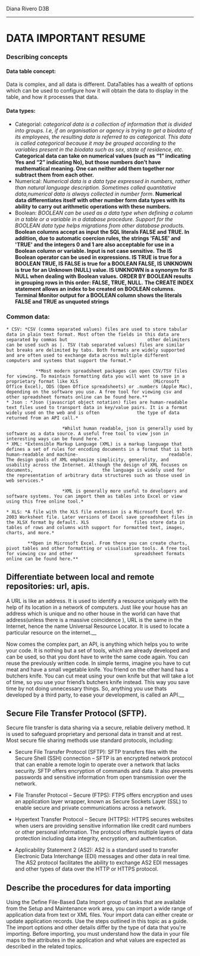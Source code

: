 Diana Rivero
D3B
___ 
# DATA IMPORTANT RESUME

### Describing concepts

#### Data table concept:
Data is complex, and all data is different. DataTables has a wealth of options which can be used to configure how it will obtain the data to display in the table, and how it processes that data.

#### Data types:
  * Categorial: *categorical data is a collection of information that is divided into groups. I.e, if an organisation or agency is trying to get a biodata of its employees, the                     resulting data is referred to as categorical. This data is called categorical because it may be grouped according to the variables present in the biodata                         such as sex, state of residence, etc.*
                **Categorical data can take on numerical values (such as “1” indicating Yes and “2” indicating No), but those numbers don’t have mathematical meaning. One can                       neither add them together nor subtract them from each other.** 
   * Numerical: *Numerical data is a data type expressed in numbers, rather than natural language description. Sometimes called quantitative data,numerical data is always                          collected in number form*. **Numerical data differentiates itself with other number form data types with its ability to carry out arithmetic operations with                      these numbers.**
   * Boolean: *BOOLEAN can be used as a data type when defining a column in a table or a variable in a database procedure. Support for the BOOLEAN data type helps migrations                   from other database products.*
              **Boolean columns accept as input the SQL literals FALSE and TRUE. In addition, due to automatic coercion rules, the strings 'FALSE' and 'TRUE' and the integers 0                 and 1 are also acceptable for use in a Boolean column or variable. Input is not case sensitive.**
              **The IS Boolean operator can be used in expressions. IS TRUE is true for a BOOLEAN TRUE, IS FALSE is true for a BOOLEAN FALSE, IS UNKNOWN is true for an Unknown                   (NULL) value. IS UNKNOWN is a synonym for IS NULL when dealing with Boolean values.**
              **ORDER BY BOOLEAN results in grouping rows in this order: FALSE, TRUE, NULL.**
              **The CREATE INDEX statement allows an index to be created on BOOLEAN columns.**
              **Terminal Monitor output for a BOOLEAN column shows the literals FALSE and TRUE as unquoted strings**

### Common data: 
    * CSV: *CSV (comma separated values) files are used to store tabular data in plain text format. Most often the fields in this data are separated by commas but                              other delimiters can be used such as |. TSV (tab separated values) files are similar but breaks are delimited by tabs. Both formats are widely supported                            and are often used to exchange data across multiple different computers and systems that support the format.*

               **Most modern spreadsheet packages can open CSV/TSV files for viewing. To maintain formatting data you will want to save in a proprietary format like XLS                            (Microsoft Office Excel), ODS (Open Office spreadsheets) or .numbers (Apple Mac), depending on the software you use. A free tool for viewing csv and                              other spreadsheet formats online can be found here.**
    * Json : *Json (javascript object notation) files are human-readable text files used to transport data in key/value pairs. It is a format widely used on the web and is often              the type of data returned from an API call.* 

                         *Whilst human readable, json is generally used by software as a data source. A useful free tool to view json in interesting ways can be found here.*
    * XML: *Extensible Markup Language (XML) is a markup language that defines a set of rules for encoding documents in a format that is both human-readable and machine-                                  readable. The design goals of XML emphasize simplicity, generality, and usability across the Internet. Although the design of XML focuses on documents,                          the language is widely used for the representation of arbitrary data structures such as those used in web services.*

                         *XML is generally more useful to developers and software systems. You can import them as tables into Excel or view using this free online tool.*

    * XLS: *A file with the XLS file extension is a Microsoft Excel 97-2003 Worksheet file. Later versions of Excel save spreadsheet files in the XLSX format by default. XLS                 files store data in tables of rows and columns with support for formatted text, images, charts, and more.*

            **Open in Microsoft Excel. From there you can create charts, pivot tables and other formatting or visualisation tools. A free tool for viewing csv and other                       spreadsheet formats online can be found here.**
            
           
## Differentiate between local and remote repositories: url, apis.
A URL is like an address. It is used to identify a resource uniquely with the help of its location in a network of computers. Just like your house has an address which is unique and no other house in the world can have that address(unless there is a massive coincidence ), URL is the same in the Internet, hence the name Universal Resource Locator. It is used to locate a particular resource on the internet.__

Now comes the complex part, an API, is anything which helps you to write your code. It is nothing but a set of tools, which are already developed and can be used, so that you dont have to write the same code again. You can reuse the previously written code. In simple terms, imagine you have to cut meat and have a small vegetable knife. You friend on the other hand has a butchers knife. You can cut meat using your own knife but that will take a lot of time, so you use your friend’s butchers knife instead. This way you save time by not doing unnecessary things. So, anything you use thats developed by a third party, to ease your development, is called an API.__

## Secure File Transfer Protocol (SFTP).
Secure file transfer is data sharing via a secure, reliable delivery method. It is used to safeguard proprietary and personal data in transit and at rest. Most secure file sharing methods use standard protocols, including:

* Secure File Transfer Protocol (SFTP): SFTP transfers files with the Secure Shell (SSH) connection – SFTP is an encrypted network protocol that can enable a remote login to operate over a network that lacks security. SFTP offers encryption of commands and data. It also prevents passwords and sensitive information from open transmission over the network.

* File Transfer Protocol – Secure (FTPS): FTPS offers encryption and uses an application layer wrapper, known as Secure Sockets Layer (SSL) to enable secure and private communications across a network.

* Hypertext Transfer Protocol – Secure (HTTPS): HTTPS secures websites when users are providing sensitive information like credit card numbers or other personal information. The protocol offers multiple layers of data protection including data integrity, encryption, and authentication.

* Applicability Statement 2 (AS2): AS2 is a standard used to transfer Electronic Data Interchange (EDI) messages and other data in real time. The AS2 protocol facilitates the ability to exchange AS2 EDI messages and other types of data over the HTTP or HTTPS protocol.
## Describe the procedures for data importing
Using the Define File-Based Data Import group of tasks that are available from the Setup and Maintenance work area, you can import a wide range of application data from text or XML files. Your import data can either create or update application records. Use the steps outlined in this topic as a guide. The import options and other details differ by the type of data that you're importing. Before importing, you must understand how the data in your file maps to the attributes in the application and what values are expected as described in the related topics.
